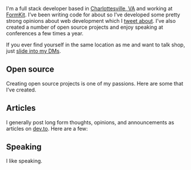 I'm a full stack developer based in [Charlottesville, VA](https://www.virginia.org/places-to-visit/regions/central-virginia/charlottesville/) and working at [FormKit](https://formkit.com). I’ve been writing code for about <year-count></year-count> so I’ve developed some pretty strong opinions about web development which I [tweet about](https://twitter.com/intent/user?screen_name=jpschroeder). I’ve also created a number of open source projects and enjoy speaking at conferences a few times a year.

If you ever find yourself in the same location as me and want to talk shop, just
[slide into my DMs](https://twitter.com/messages/compose?recipient_id=12008842).

## Open source

Creating open source projects is one of my passions. Here are some that I’ve created.

<project-list></project-list>

## Articles

I generally post long form thoughts, opinions, and announcements as articles on [dev.to](https://dev.to/dashboard). Here are a few:

<article-list></article-list>

## Speaking

I like speaking.
